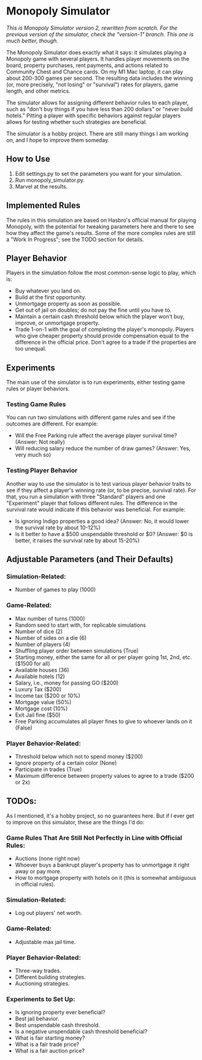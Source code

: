 # Monopoly Simulator

_This is Monopoly Simulator version 2, rewritten from scratch. For the previous version of the simulator, check the "version-1" branch. This one is much better, though._

The Monopoly Simulator does exactly what it says: it simulates playing a Monopoly game with several players. It handles player movements on the board, property purchases, rent payments, and actions related to Community Chest and Chance cards. On my M1 Mac laptop, it can play about 200-300 games per second. The resulting data includes the winning (or, more precisely, "not losing" or "survival") rates for players, game length, and other metrics.

The simulator allows for assigning different behavior rules to each player, such as "don't buy things if you have less than 200 dollars" or "never build hotels." Pitting a player with specific behaviors against regular players allows for testing whether such strategies are beneficial.

The simulator is a hobby project. There are still many things I am working on, and I hope to improve them someday.

## How to Use

1. Edit settings.py to set the parameters you want for your simulation.
2. Run monopoly_simulator.py.
3. Marvel at the results.

## Implemented Rules

The rules in this simulation are based on Hasbro's official manual for playing Monopoly, with the potential for tweaking parameters here and there to see how they affect the game's results. Some of the more complex rules are still a "Work In Progress"; see the TODO section for details.

## Player Behavior

Players in the simulation follow the most common-sense logic to play, which is:

- Buy whatever you land on.
- Build at the first opportunity.
- Unmortgage property as soon as possible.
- Get out of jail on doubles; do not pay the fine until you have to.
- Maintain a certain cash threshold below which the player won't buy, improve, or unmortgage property.
- Trade 1-on-1 with the goal of completing the player's monopoly. Players who give cheaper property should provide compensation equal to the difference in the official price. Don't agree to a trade if the properties are too unequal.

## Experiments

The main use of the simulator is to run experiments, either testing game rules or player behaviors.

### Testing Game Rules

You can run two simulations with different game rules and see if the outcomes are different.
For example:

- Will the Free Parking rule affect the average player survival time? (Answer: Not really)
- Will reducing salary reduce the number of draw games? (Answer: Yes, very much so)

### Testing Player Behavior

Another way to use the simulator is to test various player behavior traits to see if they affect a player's winning rate (or, to be precise, survival rate). For that, you run a simulation with three "Standard" players and one "Experiment" player that follows different rules. The difference in the survival rate would indicate if this behavior was beneficial.
For example:

- Is ignoring Indigo properties a good idea? (Answer: No, it would lower the survival rate by about 10-12%)
- Is it better to have a $500 unspendable threshold or $0? (Answer: $0 is better, it raises the survival rate by about 15-20%)

## Adjustable Parameters (and Their Defaults)

### Simulation-Related:
- Number of games to play (1000)

### Game-Related:

- Max number of turns (1000)
- Random seed to start with, for replicable simulations
- Number of dice (2)
- Number of sides on a die (6)
- Number of players (4)
- Shuffling player order between simulations (True)
- Starting money, either the same for all or per player going 1st, 2nd, etc. ($1500 for all)
- Available houses (36)
- Available hotels (12)
- Salary, i.e., money for passing GO ($200)
- Luxury Tax ($200)
- Income tax ($200 or 10%)
- Mortgage value (50%)
- Mortgage cost (10%)
- Exit Jail fine ($50)
- Free Parking accumulates all player fines to give to whoever lands on it (False)

### Player Behavior-Related:

- Threshold below which not to spend money ($200)
- Ignore property of a certain color (None)
- Participate in trades (True)
- Maximum difference between property values to agree to a trade ($200 or 2x)

## TODOs:

As I mentioned, it's a hobby project, so no guarantees here. But if I ever get to improve on this simulator, these are the things I'd do:

### Game Rules That Are Still Not Perfectly in Line with Official Rules:
- Auctions (none right now)
- Whoever buys a bankrupt player's property has to unmortgage it right away or pay more.
- How to mortgage property with hotels on it (this is somewhat ambiguous in official rules).

### Simulation-Related:
- Log out players' net worth.

### Game-Related:
- Adjustable max jail time.

### Player Behavior-Related:
- Three-way trades.
- Different building strategies.
- Auctioning strategies.

### Experiments to Set Up:
- Is ignoring property ever beneficial?
- Best jail behavior.
- Best unspendable cash threshold.
- Is a negative unspendable cash threshold beneficial?
- What is fair starting money?
- What is a fair trade price?
- What is a fair auction price?
